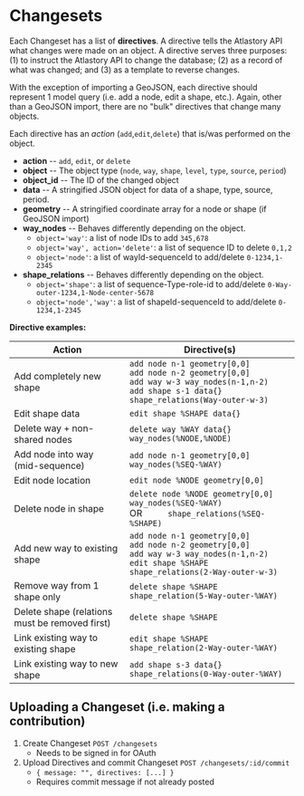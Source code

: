 # Changesets

Each Changeset has a list of **directives**. A directive tells the Atlastory API what changes were made on an object. A directive serves three purposes: (1) to instruct the Atlastory API to change the database; (2) as a record of what was changed; and (3) as a template to reverse changes.

With the exception of importing a GeoJSON, each directive should represent 1 model query (i.e. add a node, edit a shape, etc.). Again, other than a GeoJSON import, there are no "bulk" directives that change many objects.

Each directive has an *action* (`add`,`edit`,`delete`) that is/was performed on the object.

* **action** -- `add`, `edit`, or `delete`
* **object** -- The object type (`node`, `way`, `shape`, `level`, `type`, `source`, `period`)
* **object_id** -- The ID of the changed object
* **data** -- A stringified JSON object for data of a shape, type, source, period.
* **geometry** -- A stringified coordinate array for a node or shape (if GeoJSON import)
* **way_nodes** -- Behaves differently depending on the object.
    * `object='way'`: a list of node IDs to add `345,678`
    * `object='way', action='delete'`: a list of sequence ID to delete `0,1,2`
    * `object='node'`: a list of wayId-sequenceId to add/delete `0-1234,1-2345`
* **shape_relations** -- Behaves differently depending on the object.
    * `object='shape'`: a list of sequence-Type-role-id to add/delete `0-Way-outer-1234,1-Node-center-5678`
    * `object='node','way'`: a list of shapeId-sequenceId to add/delete `0-1234,1-2345`

**Directive examples:**

| Action                              | Directive(s)                                                                                                                                            |
|-------------------------------------|---------------------------------------------------------------------------------------------------------------------------------------------------------|
| Add completely new shape            | `add node n-1 geometry[0,0]`<br/>`add node n-2 geometry[0,0]`<br/>`add way w-3 way_nodes(n-1,n-2)`<br/>`add shape s-1 data{} shape_relations(Way-outer-w-3)` |
| Edit shape data                     | `edit shape %SHAPE data{}`                                                                                                                                |
| Delete way + non-shared nodes       | `delete way %WAY data{} way_nodes(%NODE,%NODE)`                                                                                                           |
| Add node into way (mid-sequence)    | `add node n-1 geometry[0,0] way_nodes(%SEQ-%WAY)`                                                                                                         |
| Edit node location                  | `edit node %NODE geometry[0,0]`                                                                                                                           |
| Delete node in shape                | `delete node %NODE geometry[0,0] way_nodes(%SEQ-%WAY)`<br/>OR `     shape_relations(%SEQ-%SHAPE)`                                                                    |
| Add new way to existing shape       | `add node n-1 geometry[0,0]`<br/>`add node n-2 geometry[0,0]`<br/>`add way w-3 way_nodes(n-1,n-2)`<br/>`edit shape %SHAPE shape_relations(2-Way-outer-w-3)`  |
| Remove way from 1 shape only        | `delete shape %SHAPE shape_relation(5-Way-outer-%WAY)`                                                                                                    |
| Delete shape (relations must be removed first)        | `delete shape %SHAPE`                                                                                                    |
| Link existing way to existing shape | `edit shape %SHAPE shape_relation(2-Way-outer-%WAY)`                                                                                                      |
| Link existing way to new shape      | `add shape s-3 data{} shape_relations(0-Way-outer-%WAY)`  

## Uploading a Changeset (i.e. making a contribution)

1. Create Changeset `POST /changesets`
    * Needs to be signed in for OAuth
2. Upload Directives and commit Changeset `POST /changesets/:id/commit`
    * `{ message: "", directives: [...] }`
    * Requires commit message if not already posted
